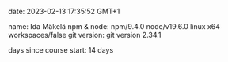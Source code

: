 
date: 2023-02-13 17:35:52 GMT+1

name: Ida Mäkelä
npm & node: npm/9.4.0 node/v19.6.0 linux x64 workspaces/false
git version: git version 2.34.1

days since course start: 14 days
